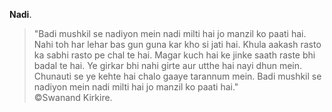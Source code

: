 **Nadi**.

> "Badi mushkil se nadiyon mein nadi milti hai jo manzil ko paati hai. Nahi toh har lehar bas gun guna kar kho si jati hai. Khula aakash rasto ka sabhi rasto pe chal te hai. Magar kuch hai ke jinke saath raste bhi badal te hai. Ye girkar bhi nahi girte aur utthe hai nayi dhun mein. Chunauti se ye kehte hai chalo gaaye tarannum mein. Badi mushkil se nadiyon mein nadi milti hai jo manzil ko paati hai."  
> ©Swanand Kirkire.
